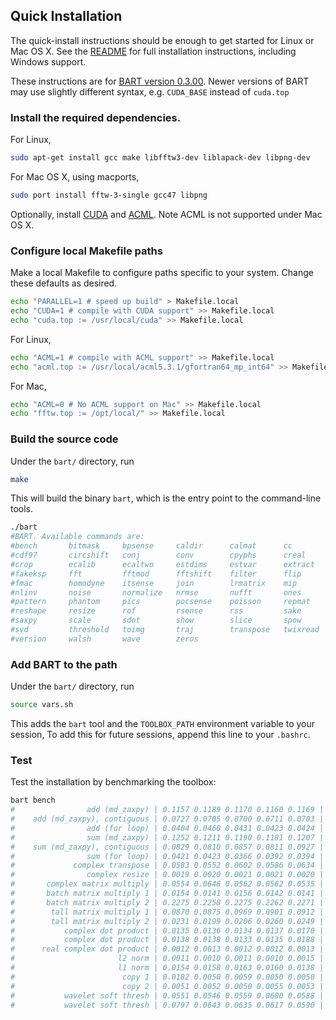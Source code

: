 ## Quick Installation
The quick-install instructions should be enough to get started for Linux or Mac OS X.
See the [README](https://github.com/mrirecon/bart/blob/master/README) for full installation instructions,
including Windows support.

These instructions are for [BART version 0.3.00](https://github.com/mrirecon/bart/releases/tag/v0.3.00). Newer versions
of BART may use slightly different syntax, e.g. `CUDA_BASE` instead of `cuda.top`

### Install the required dependencies.
For Linux,
```bash
sudo apt-get install gcc make libfftw3-dev liblapack-dev libpng-dev
```

For Mac OS X, using macports,
```bash
sudo port install fftw-3-single gcc47 libpng
```

Optionally, install [CUDA](https://developer.nvidia.com/cuda-downloads) and
[ACML](http://developer.amd.com/tools-and-sdks/archive/amd-core-math-library-acml/acml-downloads-resources/). Note ACML
is not supported under Mac OS X.

### Configure local Makefile paths
Make a local Makefile to configure paths specific to your system. Change these defaults as desired.
```bash
echo "PARALLEL=1 # speed up build" > Makefile.local
echo "CUDA=1 # compile with CUDA support" >> Makefile.local
echo "cuda.top := /usr/local/cuda" >> Makefile.local
```

For Linux,
```bash
echo "ACML=1 # compile with ACML support" >> Makefile.local
echo "acml.top := /usr/local/acml5.3.1/gfortran64_mp_int64" >> Makefile.local
```

For Mac,
```bash
echo "ACML=0 # No ACML support on Mac" >> Makefile.local
echo "fftw.top := /opt/local/" >> Makefile.local
```

### Build the source code
Under the `bart/` directory, run
```bash
make
```
This will build the binary `bart`, which is the entry point to the command-line tools.
```bash
./bart
#BART. Available commands are:
#bench       bitmask     bpsense     caldir      calmat      cc
#cdf97       circshift   conj        conv        cpyphs      creal
#crop        ecalib      ecaltwo     estdims     estvar      extract
#fakeksp     fft         fftmod      fftshift    filter      flip
#fmac        homodyne    itsense     join        lrmatrix    mip
#nlinv       noise       normalize   nrmse       nufft       ones
#pattern     phantom     pics        pocsense    poisson     repmat
#reshape     resize      rof         rsense      rss         sake
#saxpy       scale       sdot        show        slice       spow
#svd         threshold   toimg       traj        transpose   twixread
#version     walsh       wave        zeros
```

### Add BART to the path 
Under the `bart/` directory, run
```bash
source vars.sh
```
This adds the `bart` tool and the `TOOLBOX_PATH` environment variable to your session,
To add this for future sessions, append this line to your `.bashrc`.

### Test
Test the installation by benchmarking the toolbox:
```bash
bart bench
#                add (md_zaxpy) | 0.1157 0.1189 0.1170 0.1160 0.1169 | Avg: 0.1169 Max: 0.1189 Min: 0.1157
#    add (md_zaxpy), contiguous | 0.0727 0.0705 0.0700 0.0711 0.0703 | Avg: 0.0709 Max: 0.0727 Min: 0.0700
#                add (for loop) | 0.0404 0.0460 0.0431 0.0423 0.0424 | Avg: 0.0428 Max: 0.0460 Min: 0.0404
#                sum (md_zaxpy) | 0.1252 0.1211 0.1190 0.1181 0.1207 | Avg: 0.1208 Max: 0.1252 Min: 0.1181
#    sum (md_zaxpy), contiguous | 0.0829 0.0810 0.0857 0.0811 0.0927 | Avg: 0.0847 Max: 0.0927 Min: 0.0810
#                sum (for loop) | 0.0421 0.0423 0.0366 0.0392 0.0394 | Avg: 0.0399 Max: 0.0423 Min: 0.0366
#             complex transpose | 0.0583 0.0552 0.0602 0.0586 0.0634 | Avg: 0.0592 Max: 0.0634 Min: 0.0552
#                complex resize | 0.0019 0.0020 0.0021 0.0021 0.0020 | Avg: 0.0020 Max: 0.0021 Min: 0.0019
#       complex matrix multiply | 0.0554 0.0646 0.0562 0.0562 0.0535 | Avg: 0.0572 Max: 0.0646 Min: 0.0535
#       batch matrix multiply 1 | 0.0154 0.0141 0.0156 0.0142 0.0141 | Avg: 0.0147 Max: 0.0156 Min: 0.0141
#       batch matrix multiply 2 | 0.2275 0.2258 0.2275 0.2262 0.2271 | Avg: 0.2268 Max: 0.2275 Min: 0.2258
#        tall matrix multiply 1 | 0.0870 0.0875 0.0969 0.0901 0.0912 | Avg: 0.0905 Max: 0.0969 Min: 0.0870
#        tall matrix multiply 2 | 0.0231 0.0199 0.0206 0.0260 0.0249 | Avg: 0.0229 Max: 0.0260 Min: 0.0199
#           complex dot product | 0.0135 0.0136 0.0134 0.0137 0.0170 | Avg: 0.0142 Max: 0.0170 Min: 0.0134
#           complex dot product | 0.0138 0.0138 0.0133 0.0135 0.0188 | Avg: 0.0146 Max: 0.0188 Min: 0.0133
#      real complex dot product | 0.0012 0.0013 0.0012 0.0012 0.0013 | Avg: 0.0012 Max: 0.0013 Min: 0.0012
#                       l2 norm | 0.0011 0.0010 0.0011 0.0010 0.0015 | Avg: 0.0011 Max: 0.0015 Min: 0.0010
#                       l1 norm | 0.0154 0.0158 0.0163 0.0160 0.0138 | Avg: 0.0155 Max: 0.0163 Min: 0.0138
#                        copy 1 | 0.0182 0.0050 0.0059 0.0050 0.0050 | Avg: 0.0078 Max: 0.0182 Min: 0.0050
#                        copy 2 | 0.0051 0.0052 0.0050 0.0055 0.0053 | Avg: 0.0052 Max: 0.0055 Min: 0.0050
#           wavelet soft thresh | 0.0551 0.0546 0.0559 0.0600 0.0588 | Avg: 0.0569 Max: 0.0600 Min: 0.0546
#           wavelet soft thresh | 0.0797 0.0643 0.0635 0.0617 0.0590 | Avg: 0.0656 Max: 0.0797 Min: 0.0590
```
